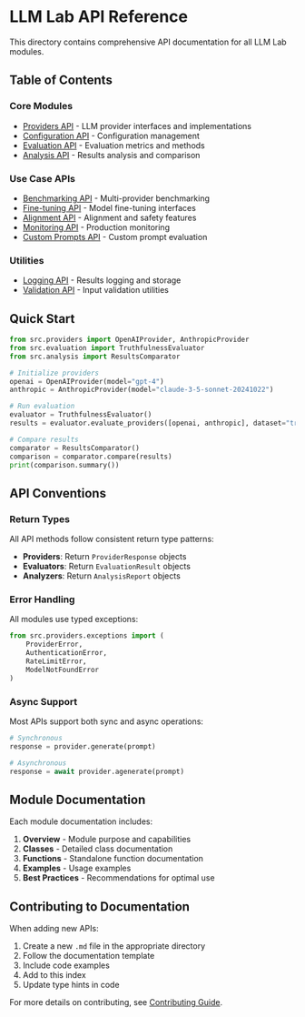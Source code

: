 # LLM Lab API Reference

This directory contains comprehensive API documentation for all LLM Lab modules.

## Table of Contents

### Core Modules

- [Providers API](providers.md) - LLM provider interfaces and implementations
- [Configuration API](configuration.md) - Configuration management
- [Evaluation API](evaluation.md) - Evaluation metrics and methods
- [Analysis API](analysis.md) - Results analysis and comparison

### Use Case APIs

- [Benchmarking API](benchmarking.md) - Multi-provider benchmarking
- [Fine-tuning API](fine-tuning.md) - Model fine-tuning interfaces
- [Alignment API](alignment.md) - Alignment and safety features
- [Monitoring API](monitoring.md) - Production monitoring
- [Custom Prompts API](custom-prompts.md) - Custom prompt evaluation

### Utilities

- [Logging API](logging.md) - Results logging and storage
- [Validation API](validation.md) - Input validation utilities

## Quick Start

```python
from src.providers import OpenAIProvider, AnthropicProvider
from src.evaluation import TruthfulnessEvaluator
from src.analysis import ResultsComparator

# Initialize providers
openai = OpenAIProvider(model="gpt-4")
anthropic = AnthropicProvider(model="claude-3-5-sonnet-20241022")

# Run evaluation
evaluator = TruthfulnessEvaluator()
results = evaluator.evaluate_providers([openai, anthropic], dataset="truthfulqa")

# Compare results
comparator = ResultsComparator()
comparison = comparator.compare(results)
print(comparison.summary())
```

## API Conventions

### Return Types

All API methods follow consistent return type patterns:

- **Providers**: Return `ProviderResponse` objects
- **Evaluators**: Return `EvaluationResult` objects
- **Analyzers**: Return `AnalysisReport` objects

### Error Handling

All modules use typed exceptions:

```python
from src.providers.exceptions import (
    ProviderError,
    AuthenticationError,
    RateLimitError,
    ModelNotFoundError
)
```

### Async Support

Most APIs support both sync and async operations:

```python
# Synchronous
response = provider.generate(prompt)

# Asynchronous
response = await provider.agenerate(prompt)
```

## Module Documentation

Each module documentation includes:

1. **Overview** - Module purpose and capabilities
2. **Classes** - Detailed class documentation
3. **Functions** - Standalone function documentation
4. **Examples** - Usage examples
5. **Best Practices** - Recommendations for optimal use

## Contributing to Documentation

When adding new APIs:

1. Create a new `.md` file in the appropriate directory
2. Follow the documentation template
3. Include code examples
4. Add to this index
5. Update type hints in code

For more details on contributing, see [Contributing Guide](../../CONTRIBUTING.md).
